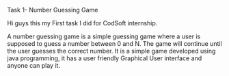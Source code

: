 Task 1- Number Guessing Game

Hi guys this my First task I did for CodSoft internship.

A number guessing game is a simple guessing game where a user is supposed to guess a number between 0 and N. The game will continue until the user guesses the correct number.
It is a simple game developed using java programming, it has a user friendly Graphical User interface and anyone can play it.

